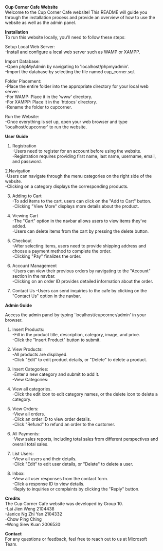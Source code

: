 **Cup Corner Cafe Website**  
Welcome to the Cup Corner Cafe website! This README will guide you through the installation process and provide an overview of how to use the website as well as the admin panel.

**Installation**  
To run this website locally, you'll need to follow these steps:

Setup Local Web Server:  
-Install and configure a local web server such as WAMP or XAMPP.

Import Database:  
-Open phpMyAdmin by navigating to 'localhost/phpmyadmin'.  
-Import the database by selecting the file named cup_corner.sql.  

Folder Placement:  
-Place the entire folder into the appropriate directory for your local web server:  
  -For WAMP: Place it in the 'www' directory.  
  -For XAMPP: Place it in the 'htdocs' directory.  
-Rename the folder to cupcorner.  

Run the Website:  
-Once everything is set up, open your web browser and type 'localhost/cupcorner' to run the website.  

**User Guide**  
1. Registration  
  -Users need to register for an account before using the website.  
  -Registration requires providing first name, last name, username, email, and password.  

2.Navigation  
  -Users can navigate through the menu categories on the right side of the website.  
  -Clicking on a category displays the corresponding products.  

3. Adding to Cart  
  -To add items to the cart, users can click on the "Add to Cart" button.  
  -Clicking "View More" displays more details about the product.  

4. Viewing Cart  
  -The "Cart" option in the navbar allows users to view items they've added.  
  -Users can delete items from the cart by pressing the delete button.  

5. Checkout  
  -After selecting items, users need to provide shipping address and choose a payment method to complete the order.  
  -Clicking "Pay" finalizes the order.  

6. Account Management  
  -Users can view their previous orders by navigating to the "Account" section in the navbar.  
  -Clicking on an order ID provides detailed information about the order.  

7. Contact Us
  -Users can send inquiries to the cafe by clicking on the "Contact Us" option in the navbar.

**Admin Guide**  

Access the admin panel by typing 'localhost/cupcorner/admin' in your browser.  

1. Insert Products:  
  -Fill in the product title, description, category, image, and price.  
  -Click the "Insert Product" button to submit.  

2. View Products:  
  -All products are displayed.  
  -Click "Edit" to edit product details, or "Delete" to delete a product.  

3. Insert Categories:  
  -Enter a new category and submit to add it.  
  -View Categories:  

4. View all categories.  
  -Click the edit icon to edit category names, or the delete icon to delete a category.  

5. View Orders:  
  -View all orders.  
  -Click an order ID to view order details.  
  -Click "Refund" to refund an order to the customer.  
   
6. All Payments:  
  -View sales reports, including total sales from different perspectives and overall total sales.  

7. List Users:  
  -View all users and their details.  
  -Click "Edit" to edit user details, or "Delete" to delete a user.  

8. Inbox:  
  -View all user responses from the contact form.  
  -Click a response ID to view details.  
  -Reply to inquiries or complaints by clicking the "Reply" button.  

**Credits**  
The Cup Corner Cafe website was developed by Group 10.  
-Lai Jien Weng         2104438  
-Janice Ng Zhi Yan     2104332  
-Chow Ping Ching         
-Wong Siew Kuan        2006530  

**Contact**  
For any questions or feedback, feel free to reach out to us at Microsoft Team.  
